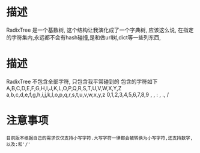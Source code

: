 
# 描述
   RadixTree  是一个基数树, 这个结构让我演化成了一个字典树, 应该这么说, 在指定的字符集内,永远都不会有hash碰撞,是和做url树,dict等一些列东西,
# 描述
   RadixTree 不包含全部字符, 只包含我平常碰到的
   包含的字符如下
    A,B,C,D,E,F,G,H,I,J,K,L,O,P,Q,R,S,T,U,V,W,X,Y,Z
    a,b,c,d,e,f,g,h,i,j,k,l,o,p,q,r,s,t,u,v,w,x,y,z
    0,1,2,3,4,5,6,7,8,9
    , , : , ., / 
# 注意事项
    目前版本根据自己的需求仅仅支持小写字符.大写字符一律都会被转换为小写字符,还支持数字,以及:和'/'
      




  

